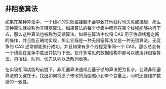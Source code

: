 ## 非阻塞算法 ##

如果在某种算法中，一个线程的失败或挂起不会导致其他线程也失败或挂起，那么这种算法就被称为非阻塞算法。如果算法的每个步骤中都存在某个线程能够执行下去，那么这种算法也被称为无锁算法。如果在算法中仅将 CAS 用于协调线程之间的操作，并且能正确地实现，那么它既是一种无阻塞算法又是一种无锁算法。无竞争的 CAS 通常都能执行成功，并且如果有多个线程竞争同一个 CAS，那么总会有一个线程在竞争中胜出并执行下去。在许多常见的数据结构中都可以使用非阻塞算法，包括栈、队列、优先队列以及散列表等。

在实现相同功能的前提下，非阻塞算法通常比基于锁的算法更为复杂。创建非阻塞算法的关键在于。找出如何将原子修改的范围缩小到单个变量上，同时还要维护数据的一致性。